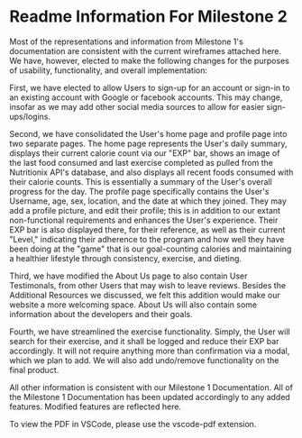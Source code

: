 # Readme Information For Milestone 2

Most of the representations and information from Milestone 1's documentation are consistent
with the current wireframes attached here. We have, however, elected to make the following
changes for the purposes of usability, functionality, and overall implementation:

First, we have elected to allow Users to sign-up for an account or sign-in to an existing
account with Google or facebook accounts. This may change, insofar as we may add other social
media sources to allow for easier sign-ups/logins.

Second, we have consolidated the User's home page and profile page into two separate pages. The
home page represents the User's daily summary, displays their current calorie count via our "EXP"
bar, shows an image of the last food consumed and last exercise completed as pulled from the
Nutritionix API's database, and also displays all recent foods consumed with their calorie counts. This
is essentially a summary of the User's overall progress for the day. The profile page specifically 
contains the User's Username, age, sex, location, and the date at which they joined. They may add a
profile picture, and edit their profile; this is in addition to our extant non-functional requirements
and enhances the User's experience. Their EXP bar is also displayed there, for their reference, as well
as their current "Level," indicating their adherence to the program and how well they have been doing
at the "game" that is our goal-counting calories and maintaining a healthier lifestyle through consistency, exercise, and dieting.

Third, we have modified the About Us page to also contain User Testimonals, from other Users that may
wish to leave reviews. Besides the Additional Resources we discussed, we felt this addition would make
our website a more welcoming space. About Us will also contain some information about the developers
and their goals.

Fourth, we have streamlined the exercise functionality. Simply, the User will search for their
exercise, and it shall be logged and reduce their EXP bar accordingly. It will not require anything
more than confirmation via a modal, which we plan to add. We will also add undo/remove functionality
on the final product.

All other information is consistent with our Milestone 1 Documentation. All of the Milestone 1
Documentation has been updated accordingly to any added features. Modified features are reflected
here.

To view the PDF in VSCode, please use the vscode-pdf extension.